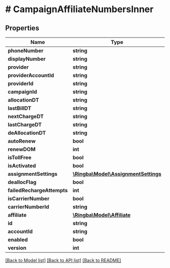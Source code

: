 # # CampaignAffiliateNumbersInner

## Properties

Name | Type | Description | Notes
------------ | ------------- | ------------- | -------------
**phoneNumber** | **string** |  | [optional]
**displayNumber** | **string** |  | [optional]
**provider** | **string** |  | [optional]
**providerAccountId** | **string** |  | [optional]
**providerId** | **string** |  | [optional]
**campaignId** | **string** |  | [optional]
**allocationDT** | **string** |  | [optional]
**lastBillDT** | **string** |  | [optional]
**nextChargeDT** | **string** |  | [optional]
**lastChargeDT** | **string** |  | [optional]
**deAllocationDT** | **string** |  | [optional]
**autoRenew** | **bool** |  | [optional]
**renewDOM** | **int** |  | [optional]
**isTollFree** | **bool** |  | [optional]
**isActivated** | **bool** |  | [optional]
**assignmentSettings** | [**\Ringba\Model\AssignmentSettings**](AssignmentSettings.md) |  | [optional]
**deallocFlag** | **bool** |  | [optional]
**failedRechargeAttempts** | **int** |  | [optional]
**isCarrierNumber** | **bool** |  | [optional]
**carrierNumberId** | **string** |  | [optional]
**affiliate** | [**\Ringba\Model\Affiliate**](Affiliate.md) |  | [optional]
**id** | **string** |  | [optional]
**accountId** | **string** |  | [optional]
**enabled** | **bool** |  | [optional]
**version** | **int** |  | [optional]

[[Back to Model list]](../../README.md#models) [[Back to API list]](../../README.md#endpoints) [[Back to README]](../../README.md)
